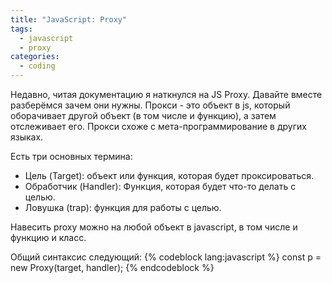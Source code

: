 ```yaml
---
title: "JavaScript: Proxy"
tags: 
  - javascript
  - proxy
categories:
  - coding      
---
```


Недавно, читая документацию я наткнулся на JS Proxy. Давайте вместе разберёмся зачем они нужны.
Прокси - это объект в js, который оборачивает другой объект (в том числе и функцию), а затем отслеживает его.
Прокси схоже с мета-программирование в других языках.

Есть три основных термина:

* Цель (Target): объект или функция, которая будет проксироваться.
* Обработчик (Handler): Функция, которая будет что-то делать с целью.
* Ловушка (trap): функция для работы с целью.

Навесить proxy можно на любой объект в javascript, в том числе и функцию и класс.

Общий синтаксис следующий:
{% codeblock lang:javascript %}
const p = new Proxy(target, handler);
{% endcodeblock %}
